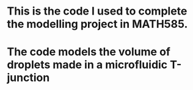 # This is the code I used to complete the modelling project in MATH585.
# The code models the volume of droplets made in a microfluidic T-junction

